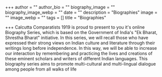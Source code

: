 +++
author = ""
author_bio = ""
biography_image = ""
biography_image_webp = ""
date = ""
description = "Biographies"
image = ""
image_webp = ""
tags = []
title = "Biographies"

+++
Calcutta Comparatists 1919 is proud to present to you it's online Biography Series, which is based on the Government of India's "Ek Bharat, Shrestha Bharat" initiative. In this series, we will recall those who have expressed their strong views on Indian culture and literature through their writings long before independence. In this way, we will be able to increase our interaction by remembering and practicing the lives and creations of these eminent scholars and writers of different Indian languages. This biography series aims to promote multi-cultural and multi-lingual dialogue among people from all walks of life